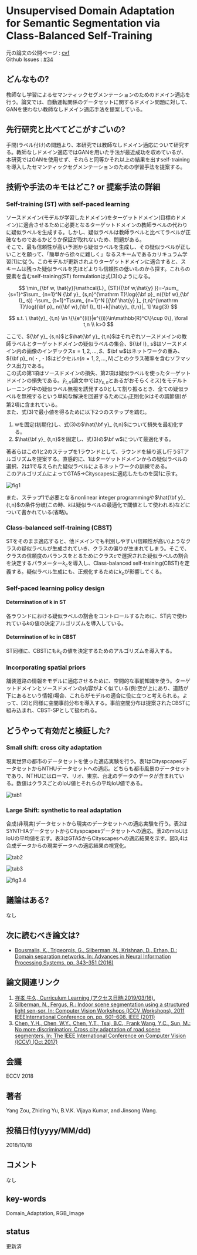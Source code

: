 # Unsupervised Domain Adaptation for Semantic Segmentation via Class-Balanced Self-Training

元の論文の公開ページ : [cvf](http://openaccess.thecvf.com/content_ECCV_2018/html/Yang_Zou_Unsupervised_Domain_Adaptation_ECCV_2018_paper.html
)  
Github Issues : [#34](https://github.com/Obarads/obarads.github.io/issues/34)

## どんなもの?
教師なし学習によるセマンティックセグメンテーションのためのドメイン適応を行う。論文では、自動運転関係のデータセットに関するドメイン問題に対して、GANを使わない教師なしドメイン適応手法を提案している。

## 先行研究と比べてどこがすごいの?
手間(ラベル付け)の問題より、本研究では教師なしドメイン適応について研究する。教師なしドメイン適応ではGANを用いた手法が最近成功を収めているが、本研究ではGANを使用せず、それらと同等かそれ以上の結果を出すself-trainingを導入したセマンティックセグメンテーションのための学習手法を提案する。

## 技術や手法のキモはどこ? or 提案手法の詳細
### Self-training (ST) with self-paced learning
ソースドメイン(モデルが学習したドメイン)をターゲットドメイン(目標のドメイン)に適合させるために必要となるターゲットドメインの教師ラベルの代わりに疑似ラベルを生成する。しかし、疑似ラベルは教師ラベルと比べてラベルが正確なものであるかどうか保証が取れないため、問題がある。  
そこで、最も信頼性が高い予測から疑似ラベルを生成し、その疑似ラベルが正しいことを願って、「簡単から徐々に難しく」なるスキームであるカリキュラム学習[1]に従う。このモデルが更新されよりターゲットドメインに適合すると、スキームは残った疑似ラベルを先ほどよりも信頼性の低いものから探す。これらの要素を含むself-training(ST) formulationは式(3)のようになる。

$$
\min_{\bf w, \hat{y}}\mathcal{L}_ {ST}({\bf w,\hat{y} })=-\sum_ {s=1}^S\sum_ {n=1}^N {\bf y}_ {s,n}^{\mathrm T}\log({\bf p}_ n({\bf w},{\bf I}_ s))
-\sum_ {t=1}^T\sum_ {n=1}^N [{\bf \hat{y} }_ {t,n}^{\mathrm T}\log({\bf p}_ n({\bf w},{\bf I}_ t))+k|\hat{y}_ {t,n}|_ 1] \tag{3}
$$

$$
s.t. \ \hat{y}_ {t,n} \in \{\{e^{(i)}|e^{(i)}\in\mathbb{R}^C\}\cup 0\}, \forall t,n \\
k>0
$$

ここで、${\bf y}_ {s,n}$と$\hat{\bf y}_ {t,n}$はそれぞれソースドメインの教師ラベルとターゲットドメインの疑似ラベルの集合、${\bf I}_ s$はソースドメイン内の画像のインデックス$s=1,2,\ldots , S$、$\bf w$はネットワークの重み、${\bf p}_ n(・,・)$はピクセル$n(n=1,2,\ldots , N)$ごとのクラス確率を含むソフマックス出力である。  
この式の第1項はソースドメインの損失、第2項は疑似ラベルを使ったターゲットドメインの損失である。$\hat{y}_ {t,n}$(論文中では$y_ {s,n}$とあるがおそらくミス)をモデルトレーニング中の疑似ラベル無視を誘発する0として割り振るとき、全ての疑似ラベルを無視するという単純な解決を回避するために$L_ 1$正則化($k$はその調節値)が第2項に含まれている。  
また、式(3)で最小値を得るために以下2つのステップを踏む。

1. wを固定(初期化)し、式(3)の$\hat{\bf y}_ {t,n}$について損失を最初化する。
2. $\hat{\bf y}_ {t,n}$を固定し、式(3)の$\bf w$について最適化する。

著者らはこの1と2のステップを1ラウンドとして、ラウンドを繰り返し行うSTアルゴリズムを提案する。直感的に、1はターゲットドメインからの疑似ラベルの選択、2は1で与えられた疑似ラベルによるネットワークの訓練である。  
このアルゴリズムによってGTA5->Cityscapesに適応したものを図1に示す。

![fig1](img/UDAfSSvCS/fig1.png)

また、ステップ1で必要となるnonlinear integer programmingや$\hat{\bf y}_ {t,n}$の条件分岐(この時、$k$は疑似ラベルの最適化で閾値として使われる)などについて書かれている(省略)。

### Class-balanced self-training (CBST)
STをそのまま適応すると、他ドメインでも判別しやすい(信頼性が高い)ようなクラスの疑似ラベルが生成されていき、クラスの偏りが生まれてしまう。そこで、クラスの信頼度のバランスをとるためにクラス$c$で選択された疑似ラベルの割合を決定するパラメーター$k_ c$を導入し、Class-balanced self-training(CBST)を定義する。疑似ラベル生成にも、正規化するために$k _c$が影響してくる。

### Self-paced learning policy design
#### Determination of k in ST
各ラウンドにおける疑似ラベルの割合をコントロールするために、ST内で使われている$k$の値の決定アルゴリズムを導入している。

#### Determination of kc in CBST
ST同様に、CBSTにも$k_ c$の値を決定するためのアルゴリズムを導入する。

### Incorporating spatial priors
舗装道路の情報をモデルに適応させるために、空間的な事前知識を使う。ターゲットドメインとソースドメインの内容がよく似ている(例:空が上にあり、道路が下にあるという情報)場合、これらがモデルの適合に役に立つと考えられる。よって、[2]と同様に空間事前分布を導入する。事前空間分布は提案されたCBSTに組み込まれ、CBST-SPとして扱われる。

## どうやって有効だと検証した?
### Small shift: cross city adaptation
現実世界の都市のデータセットを使った適応実験を行う。表1はCityspcapesデータセットからNTHUデータセットへの適応。どちらも都市風景のデータセットであり、NTHUにはローマ、リオ、東京、台北のデータのデータが含まれている。数値はクラスごとのIoU値とそれらの平均IoU値である。

![tab1](img/UDAfSSvCS/tab1.png)

### Large Shift: synthetic to real adaptation
合成(非現実)データセットから現実のデータセットへの適応実験を行う。表2はSYNTHIAデータセットからCityspcapesデータセットへの適応。表2のmIoUはIoUの平均値を示す。表3はGTA5からCityscapesへの適応結果を示す。図3,4は合成データからの現実データへの適応結果の視覚化。

![tab2](img/UDAfSSvCS/tab2.png)

![tab3](img/UDAfSSvCS/tab3.png)

![fig3.4](img/UDAfSSvCS/fig3.4.png)

## 議論はある?
なし

## 次に読むべき論文は?
- [Bousmalis, K., Trigeorgis, G., Silberman, N., Krishnan, D., Erhan, D.: Domain separation networks. In: Advances in Neural Information Processing Systems. pp. 343–351 (2016)](https://arxiv.org/abs/1608.06019)

## 論文関連リンク
1. [祥孝 牛久, Curriculum Learning (アクセス日時:2019/03/16).](https://www.slideshare.net/YoshitakaUshiku/20150530-kantocv-curriculumlearning)
2. [Silberman, N., Fergus, R.: Indoor scene segmentation using a structured light sen-sor. In: Computer Vision Workshops (ICCV Workshops), 2011 IEEEInternational Conference on. pp. 601–608. IEEE (2011)](http://citeseerx.ist.psu.edu/viewdoc/download?doi=10.1.1.365.9764&rep=rep1&type=pdf)
3. [Chen, Y.H., Chen, W.Y., Chen, Y.T., Tsai, B.C., Frank Wang, Y.C., Sun, M.: No more discrimination: Cross city adaptation of road scene segmenters. In: The IEEE International Conference on Computer Vision (ICCV) (Oct 2017)](https://yihsinchen.github.io/segmentation_adaptation/)

## 会議
ECCV 2018

## 著者
Yang Zou, Zhiding Yu, B.V.K. Vijaya Kumar, and Jinsong Wang.

## 投稿日付(yyyy/MM/dd)
2018/10/18

## コメント
なし

## key-words
Domain_Adaptation, RGB_Image

## status
更新済